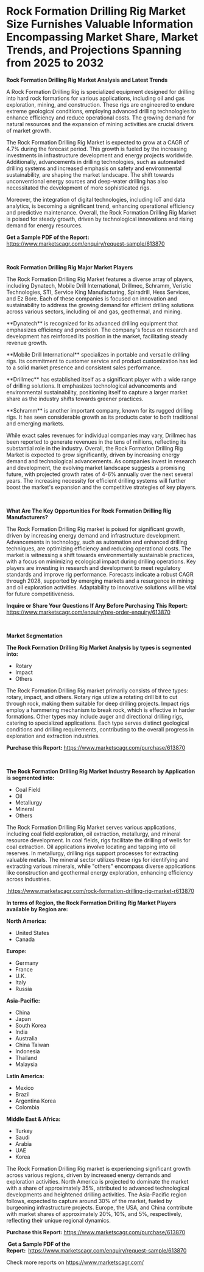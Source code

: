 <p><h1>Rock Formation Drilling Rig Market Size Furnishes Valuable Information Encompassing Market Share, Market Trends, and Projections Spanning from 2025 to 2032</h1></p><p><strong>Rock Formation Drilling Rig Market Analysis and Latest Trends</strong></p>
<p><p>A Rock Formation Drilling Rig is specialized equipment designed for drilling into hard rock formations for various applications, including oil and gas exploration, mining, and construction. These rigs are engineered to endure extreme geological conditions, employing advanced drilling technologies to enhance efficiency and reduce operational costs. The growing demand for natural resources and the expansion of mining activities are crucial drivers of market growth.</p><p>The Rock Formation Drilling Rig Market is expected to grow at a CAGR of 4.7% during the forecast period. This growth is fueled by the increasing investments in infrastructure development and energy projects worldwide. Additionally, advancements in drilling technologies, such as automated drilling systems and increased emphasis on safety and environmental sustainability, are shaping the market landscape. The shift towards unconventional energy sources and deep-water drilling has also necessitated the development of more sophisticated rigs. </p><p>Moreover, the integration of digital technologies, including IoT and data analytics, is becoming a significant trend, enhancing operational efficiency and predictive maintenance. Overall, the Rock Formation Drilling Rig Market is poised for steady growth, driven by technological innovations and rising demand for energy resources.</p></p>
<p><strong>Get a Sample PDF of the Report:&nbsp;</strong> <a href="https://www.marketscagr.com/enquiry/request-sample/613870?utm_campaign=3018&utm_medium=2&utm_source=Github&utm_content=ia&utm_term=24032025&utm_id=rock-formation-drilling-rig">https://www.marketscagr.com/enquiry/request-sample/613870</a></p>
<p>&nbsp;</p>
<p><strong>Rock Formation Drilling Rig Major Market Players</strong></p>
<p><p>The Rock Formation Drilling Rig Market features a diverse array of players, including Dynatech, Mobile Drill International, Drillmec, Schramm, Veristic Technologies, STI, Service King Manufacturing, Spiradrill, Hess Services, and Ez Bore. Each of these companies is focused on innovation and sustainability to address the growing demand for efficient drilling solutions across various sectors, including oil and gas, geothermal, and mining.</p><p>**Dynatech** is recognized for its advanced drilling equipment that emphasizes efficiency and precision. The company's focus on research and development has reinforced its position in the market, facilitating steady revenue growth. </p><p>**Mobile Drill International** specializes in portable and versatile drilling rigs. Its commitment to customer service and product customization has led to a solid market presence and consistent sales performance.</p><p>**Drillmec** has established itself as a significant player with a wide range of drilling solutions. It emphasizes technological advancements and environmental sustainability, positioning itself to capture a larger market share as the industry shifts towards greener practices. </p><p>**Schramm** is another important company, known for its rugged drilling rigs. It has seen considerable growth as its products cater to both traditional and emerging markets. </p><p>While exact sales revenues for individual companies may vary, Drillmec has been reported to generate revenues in the tens of millions, reflecting its substantial role in the industry. Overall, the Rock Formation Drilling Rig Market is expected to grow significantly, driven by increasing energy demand and technological advancements. As companies invest in research and development, the evolving market landscape suggests a promising future, with projected growth rates of 4-6% annually over the next several years. The increasing necessity for efficient drilling systems will further boost the market's expansion and the competitive strategies of key players.</p></p>
<p>&nbsp;</p>
<p><strong>What Are The Key Opportunities For Rock Formation Drilling Rig Manufacturers?</strong></p>
<p><p>The Rock Formation Drilling Rig market is poised for significant growth, driven by increasing energy demand and infrastructure development. Advancements in technology, such as automation and enhanced drilling techniques, are optimizing efficiency and reducing operational costs. The market is witnessing a shift towards environmentally sustainable practices, with a focus on minimizing ecological impact during drilling operations. Key players are investing in research and development to meet regulatory standards and improve rig performance. Forecasts indicate a robust CAGR through 2028, supported by emerging markets and a resurgence in mining and oil exploration activities. Adaptability to innovative solutions will be vital for future competitiveness.</p></p>
<p><strong>Inquire or Share Your Questions If Any Before Purchasing This Report:</strong> <a href="https://www.marketscagr.com/enquiry/pre-order-enquiry/613870?utm_campaign=3018&utm_medium=2&utm_source=Github&utm_content=ia&utm_term=24032025&utm_id=rock-formation-drilling-rig">https://www.marketscagr.com/enquiry/pre-order-enquiry/613870</a></p>
<p>&nbsp;</p>
<p><strong>Market Segmentation</strong></p>
<p><strong>The Rock Formation Drilling Rig Market Analysis by types is segmented into:</strong></p>
<p><ul><li>Rotary</li><li>Impact</li><li>Others</li></ul></p>
<p><p>The Rock Formation Drilling Rig market primarily consists of three types: rotary, impact, and others. Rotary rigs utilize a rotating drill bit to cut through rock, making them suitable for deep drilling projects. Impact rigs employ a hammering mechanism to break rock, which is effective in harder formations. Other types may include auger and directional drilling rigs, catering to specialized applications. Each type serves distinct geological conditions and drilling requirements, contributing to the overall progress in exploration and extraction industries.</p></p>
<p><strong>Purchase this Report:&nbsp;</strong><a href="https://www.marketscagr.com/purchase/613870?utm_campaign=3018&utm_medium=2&utm_source=Github&utm_content=ia&utm_term=24032025&utm_id=rock-formation-drilling-rig">https://www.marketscagr.com/purchase/613870</a></p>
<p>&nbsp;</p>
<p><strong>The Rock Formation Drilling Rig Market Industry Research by Application is segmented into:</strong></p>
<p><ul><li>Coal Field</li><li>Oil</li><li>Metallurgy</li><li>Mineral</li><li>Others</li></ul></p>
<p><p>The Rock Formation Drilling Rig Market serves various applications, including coal field exploration, oil extraction, metallurgy, and mineral resource development. In coal fields, rigs facilitate the drilling of wells for coal extraction. Oil applications involve locating and tapping into oil reserves. In metallurgy, drilling rigs support processes for extracting valuable metals. The mineral sector utilizes these rigs for identifying and extracting various minerals, while "others" encompass diverse applications like construction and geothermal energy exploration, enhancing efficiency across industries.</p></p>
<p><a href="https://www.marketscagr.com/rock-formation-drilling-rig-market-r613870?utm_campaign=3018&utm_medium=2&utm_source=Github&utm_content=ia&utm_term=24032025&utm_id=rock-formation-drilling-rig">&nbsp;https://www.marketscagr.com/rock-formation-drilling-rig-market-r613870</a></p>
<p><strong>In terms of Region, the Rock Formation Drilling Rig Market Players available by Region are:</strong></p>
<p>
    <p> <strong> North America: </strong>
        <ul>
            <li>United States</li>
            <li>Canada</li>
        </ul>
        </p> 
    <p> <strong> Europe: </strong>
        <ul>
            <li>Germany</li>
            <li>France</li>
            <li>U.K.</li>
            <li>Italy</li>
            <li>Russia</li>
        </ul>
        </p> 
    <p> <strong> Asia-Pacific: </strong>
        <ul>
            <li>China</li>
            <li>Japan</li>
            <li>South Korea</li>
            <li>India</li>
            <li>Australia</li>
            <li>China Taiwan</li>
            <li>Indonesia</li>
            <li>Thailand</li>
            <li>Malaysia</li>
        </ul>
        </p> 
    <p> <strong> Latin America: </strong>
        <ul>
            <li>Mexico</li>
            <li>Brazil</li>
            <li>Argentina Korea</li>
            <li>Colombia</li>
        </ul>
        </p> 
    <p> <strong> Middle East & Africa: </strong>
        <ul>
            <li>Turkey</li>
            <li>Saudi</li>
            <li>Arabia</li>
            <li>UAE</li>
            <li>Korea</li>
        </ul>
    </p>
    </p>
<p><p>The Rock Formation Drilling Rig market is experiencing significant growth across various regions, driven by increased energy demands and exploration activities. North America is projected to dominate the market with a share of approximately 35%, attributed to advanced technological developments and heightened drilling activities. The Asia-Pacific region follows, expected to capture around 30% of the market, fueled by burgeoning infrastructure projects. Europe, the USA, and China contribute with market shares of approximately 20%, 10%, and 5%, respectively, reflecting their unique regional dynamics.</p></p>
<p><strong>Purchase this Report: </strong><a href="https://www.marketscagr.com/purchase/613870?utm_campaign=3018&utm_medium=2&utm_source=Github&utm_content=ia&utm_term=24032025&utm_id=rock-formation-drilling-rig">https://www.marketscagr.com/purchase/613870</a></p>
<p>&nbsp;<strong>Get a Sample PDF of the Report:&nbsp;&nbsp;</strong><a href="https://www.marketscagr.com/enquiry/request-sample/613870?utm_campaign=3018&utm_medium=2&utm_source=Github&utm_content=ia&utm_term=24032025&utm_id=rock-formation-drilling-rig">https://www.marketscagr.com/enquiry/request-sample/613870</a></p>
<p><strong></strong></p>
<p>Check more reports on <a href="https://www.marketscagr.com/?utm_campaign=3018&utm_medium=2&utm_source=Github&utm_content=ia&utm_term=24032025&utm_id=rock-formation-drilling-rig">https://www.marketscagr.com/</a></p>